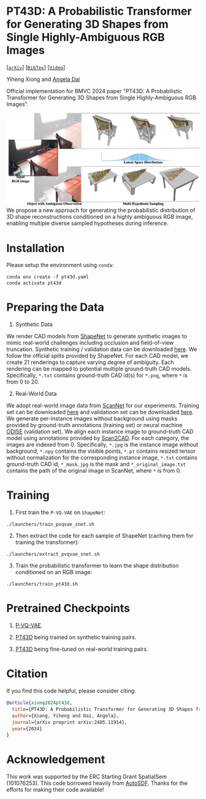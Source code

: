 # PT43D: A Probabilistic Transformer for Generating 3D Shapes from Single Highly-Ambiguous RGB Images
[[`arXiv`](https://arxiv.org/abs/2405.11914)]
[[`BibTex`](#citation)]
[[`Video`](https://youtu.be/b_-U7dXalAs?si=twE6gemtEQ4bUJ6h)]

Yiheng Xiong and [Angela Dai](https://www.3dunderstanding.org/index.html)

Official implementation for BMVC 2024 paper "PT43D: A Probabilistic Transformer for Generating 3D Shapes from Single Highly-Ambiguous RGB Images".

![1-teaser-v3-out-1](docs/teaser.png)
We propose a new approach for generating the probabilistic distribution of 3D shape reconstructions conditioned on a highly ambiguous RGB image, enabling multiple diverse sampled hypotheses during inference.

# Installation
Please setup the environment using `conda`:

```
conda env create -f pt43d.yaml
conda activate pt43d
```

# Preparing the Data
1. Synthetic Data

We render CAD models from [ShapeNet](https://www.shapenet.org) to generate synthetic images to mimic real-world challenges including occlusion and field-of-view truncation. Synthetic training / validation data can be downloaded [here](https://syncandshare.lrz.de/getlink/fi3gNTRQW3kYDkFyYErzFa/synthetic%20data.zip). We follow the official splits provided by ShapeNet. For each CAD model, we create 21 renderings to capture varying degree of ambiguity. Each rendering can be mapped to potential multiple ground-truth CAD models. Specifically, `*.txt` contains ground-truth CAD id(s) for `*.png`, where `*` is from 0 to 20.

2. Real-World Data

We adopt real-world image data from [ScanNet](http://www.scan-net.org/) for our experiments. Training set can be downloaded [here](https://syncandshare.lrz.de/getlink/fiGoF8NigpCo4yawv8uQxZ/training_set-real-world.zip) and validatioon set can be downloaded [here](https://syncandshare.lrz.de/getlink/fiQ9MccnjMmhLGrAQKhcBF/validation_set-real-world.zip). We generate per-instance images without background using masks provided by ground-truth annotations (training set) or neural machine [ODISE](https://github.com/NVlabs/ODISE) (validation set). We align each instance image to ground-truth CAD model using annotations provided by [Scan2CAD](https://github.com/skanti/Scan2CAD). For each category, the images are indexed from 0. Specifically, `*.jpg` is the instance image without background, `*.npy` contains the visible points, `*.pt` contains resized tensor without normalization for the corresponding instance image, `*.txt` contains ground-truth CAD id, `*_mask.jpg` is the mask and `*_original_image.txt` contains the path of the original image in ScanNet, where `*` is from 0.

# Training
1. First train the `P-VQ-VAE` on `ShapeNet`:
```
./launchers/train_pvqvae_snet.sh
```

2. Then extract the code for each sample of ShapeNet (caching them for training the transformer):
```
./launchers/extract_pvqvae_snet.sh
```

3. Train the probabilistic transformer to learn the shape distribution conditioned on an RGB image:
```
./launchers/train_pt43d.sh
```
# Pretrained Checkpoints
1. [P-VQ-VAE](https://syncandshare.lrz.de/getlink/fiWM6a31jEuhUzJHTCMRZ8/vqvae.pth).

2. [PT43D](https://syncandshare.lrz.de/getlink/fiGWSYdYH6CUpsxrzi37CZ/pt43d_synthetic.pth) being trained on synthetic training pairs.

3. [PT43D](https://syncandshare.lrz.de/getlink/fiSxFfmgSNHFFF5Vd4Zdbt/pt43d_real-world.pth) being fine-tuned on real-world training pairs.

# <a name="citation"></a> Citation

If you find this code helpful, please consider citing:
```BibTeX
@article{xiong2024pt43d,
  title={PT43D: A Probabilistic Transformer for Generating 3D Shapes from Single Highly-Ambiguous RGB Images},
  author={Xiong, Yiheng and Dai, Angela},
  journal={arXiv preprint arXiv:2405.11914},
  year={2024}
}
```

# Acknowledgement
This work was supported by the ERC Starting Grant SpatialSem (101076253). This code borrowed heavily from [AutoSDF](https://github.com/yccyenchicheng/AutoSDF). Thanks for the efforts for making their code available!
